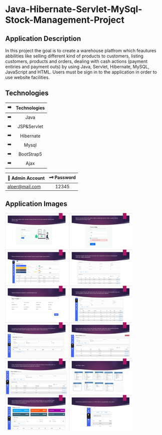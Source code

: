 # Java-Hibernate-Servlet-MySql-Stock-Management-Project


## Application Description
In this project the goal is to create a warehouse platfrom which feautures abbilities like selling different kind of products to customers, listing customers, products and orders, dealing with cash actions (payment entiries and payment outs) by using Java, Servlet, Hibernate, MySQL, JavaScript and HTML. Users must be sign in to the application in order to use website facilities.


## Technologies
| :arrow_right:| Technologies  | 
| ------------- |:-------------:|
| :arrow_right: |Java  | 
| :arrow_right:| JSP&Servlet   | 
| :arrow_right: |Hibernate  | 
| :arrow_right: |Mysql | 
| :arrow_right:|BootStrap5  | 
| :arrow_right: |Ajax | 


| 🔐 Admin Account | 🗝️ Password |
| ------------- |:-------------:|
| alper@mail.com	 | 12345 |


## Application Images
<p>
<a href="https://github.com/aalperyilmaz/Java-Hibernate-Servlet-MySql-Stock-Management-Project/blob/main/g%C3%B6rseller/Alper-Y%C4%B1lmaz_Depo_Project-page-2.jpg" width="200" target="_blank">
<img src="https://github.com/aalperyilmaz/Java-Hibernate-Servlet-MySql-Stock-Management-Project/blob/main/g%C3%B6rseller/Alper-Y%C4%B1lmaz_Depo_Project-page-2.jpg" width="200" style="max-width:100%;"></a>  

<a href="https://github.com/aalperyilmaz/Java-Hibernate-Servlet-MySql-Stock-Management-Project/blob/main/g%C3%B6rseller/Alper-Y%C4%B1lmaz_Depo_Project-page-3.jpg" width="200" target="_blank">
<img src="https://github.com/aalperyilmaz/Java-Hibernate-Servlet-MySql-Stock-Management-Project/blob/main/g%C3%B6rseller/Alper-Y%C4%B1lmaz_Depo_Project-page-3.jpg" width="200" style="max-width:100%;"></a>
  
<a href="https://github.com/aalperyilmaz/Java-Hibernate-Servlet-MySql-Stock-Management-Project/blob/main/g%C3%B6rseller/Alper-Y%C4%B1lmaz_Depo_Project-page-4.jpg" width="200" target="_blank">
<img src="https://github.com/aalperyilmaz/Java-Hibernate-Servlet-MySql-Stock-Management-Project/blob/main/g%C3%B6rseller/Alper-Y%C4%B1lmaz_Depo_Project-page-4.jpg" width="200" style="max-width:100%;"></a>
    
<a href="https://github.com/aalperyilmaz/Java-Hibernate-Servlet-MySql-Stock-Management-Project/blob/main/g%C3%B6rseller/Alper-Y%C4%B1lmaz_Depo_Project-page-5.jpg" width="200" target="_blank">
<img src="https://github.com/aalperyilmaz/Java-Hibernate-Servlet-MySql-Stock-Management-Project/blob/main/g%C3%B6rseller/Alper-Y%C4%B1lmaz_Depo_Project-page-5.jpg" width="200" style="max-width:100%;"></a>
  
  
<a href="https://github.com/aalperyilmaz/Java-Hibernate-Servlet-MySql-Stock-Management-Project/blob/main/g%C3%B6rseller/Alper-Y%C4%B1lmaz_Depo_Project-page-6.jpg" width="200" target="_blank">
<img src="https://github.com/aalperyilmaz/Java-Hibernate-Servlet-MySql-Stock-Management-Project/blob/main/g%C3%B6rseller/Alper-Y%C4%B1lmaz_Depo_Project-page-6.jpg" width="200" style="max-width:100%;"></a>
  
<a href="https://github.com/aalperyilmaz/Java-Hibernate-Servlet-MySql-Stock-Management-Project/blob/main/g%C3%B6rseller/Alper-Y%C4%B1lmaz_Depo_Project-page-7.jpg" width="200" target="_blank">
<img src="https://github.com/aalperyilmaz/Java-Hibernate-Servlet-MySql-Stock-Management-Project/blob/main/g%C3%B6rseller/Alper-Y%C4%B1lmaz_Depo_Project-page-7.jpg" width="200" style="max-width:100%;">
  </a>
 
<a href="https://github.com/aalperyilmaz/Java-Hibernate-Servlet-MySql-Stock-Management-Project/blob/main/g%C3%B6rseller/Alper-Y%C4%B1lmaz_Depo_Project-page-8.jpg" width="200" target="_blank">
<img src="https://github.com/aalperyilmaz/Java-Hibernate-Servlet-MySql-Stock-Management-Project/blob/main/g%C3%B6rseller/Alper-Y%C4%B1lmaz_Depo_Project-page-8.jpg" width="200" style="max-width:100%;"></a>
  
<a href="https://github.com/aalperyilmaz/Java-Hibernate-Servlet-MySql-Stock-Management-Project/blob/main/g%C3%B6rseller/Alper-Y%C4%B1lmaz_Depo_Project-page-9.jpg" width="200" target="_blank">
<img src="https://github.com/aalperyilmaz/Java-Hibernate-Servlet-MySql-Stock-Management-Project/blob/main/g%C3%B6rseller/Alper-Y%C4%B1lmaz_Depo_Project-page-9.jpg" width="200" style="max-width:100%;"></a>
  
<a href="https://github.com/aalperyilmaz/Java-Hibernate-Servlet-MySql-Stock-Management-Project/blob/main/g%C3%B6rseller/Alper-Y%C4%B1lmaz_Depo_Project-page-10.jpg" width="200" target="_blank">
<img src="https://github.com/aalperyilmaz/Java-Hibernate-Servlet-MySql-Stock-Management-Project/blob/main/g%C3%B6rseller/Alper-Y%C4%B1lmaz_Depo_Project-page-10.jpg" width="200" style="max-width:100%;"></a>
  
<a href="https://github.com/aalperyilmaz/Java-Hibernate-Servlet-MySql-Stock-Management-Project/blob/main/g%C3%B6rseller/Alper-Y%C4%B1lmaz_Depo_Project-page-13.jpg" width="200" target="_blank">
<img src="https://github.com/aalperyilmaz/Java-Hibernate-Servlet-MySql-Stock-Management-Project/blob/main/g%C3%B6rseller/Alper-Y%C4%B1lmaz_Depo_Project-page-13.jpg" width="200" style="max-width:100%;"></a>
  
<a href="https://github.com/aalperyilmaz/Java-Hibernate-Servlet-MySql-Stock-Management-Project/blob/main/g%C3%B6rseller/Alper-Y%C4%B1lmaz_Depo_Project-page-11.jpg" width="200" target="_blank">
<img src="https://github.com/aalperyilmaz/Java-Hibernate-Servlet-MySql-Stock-Management-Project/blob/main/g%C3%B6rseller/Alper-Y%C4%B1lmaz_Depo_Project-page-11.jpg" width="200" style="max-width:100%;"></a>
  
<a href="https://github.com/aalperyilmaz/Java-Hibernate-Servlet-MySql-Stock-Management-Project/blob/main/g%C3%B6rseller/Alper-Y%C4%B1lmaz_Depo_Project-page-12.jpg" width="200" target="_blank">
<img src="https://github.com/aalperyilmaz/Java-Hibernate-Servlet-MySql-Stock-Management-Project/blob/main/g%C3%B6rseller/Alper-Y%C4%B1lmaz_Depo_Project-page-12.jpg" width="200" style="max-width:100%;"></a>
  

</p>
